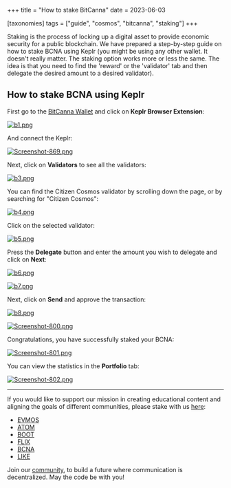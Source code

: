+++
title = "How to stake BitCanna"
date = 2023-06-03

[taxonomies]
tags = ["guide", "cosmos", "bitcanna", "staking"]
+++

Staking is the process of locking up a digital asset to provide economic security for a public blockchain. We have prepared a step-by-step guide on how to stake BCNA
using Keplr (you might be using any other wallet. It doesn't really matter. The staking option works more or less the same. The idea is that you need to find the
'reward' or the 'validator' tab and then delegate the desired amount to a desired validator).

## How to stake BCNA using Keplr ##

First go to the [BitCanna Wallet](https://wallet.bitcanna.io/welcome) and click on **Keplr Browser Extension**:

[![b1.png](https://i.postimg.cc/ZRVf4Jtk/b1.png)](https://postimg.cc/Fdkbx5HG)

<!-- more -->

And connect the Keplr:

[![Screenshot-869.png](https://i.postimg.cc/3wQdZHZQ/Screenshot-869.png)](https://postimg.cc/68zW9gSM)

Next, click on **Validators** to see all the validators:

[![b3.png](https://i.postimg.cc/VLp0pphK/b3.png)](https://postimg.cc/ZCPqy74N)

You can find the Citizen Cosmos validator by scrolling down the page, or by searching for "Citizen Cosmos":

[![b4.png](https://i.postimg.cc/Qx2wCNP1/b4.png)](https://postimg.cc/HVtBPmTk)

Click on the selected validator:

[![b5.png](https://i.postimg.cc/kDP5T3jZ/b5.png)](https://postimg.cc/JHKmhgCc)

Press the **Delegate** button and enter the amount you wish to delegate and click on **Next**:

[![b6.png](https://i.postimg.cc/TYNPY3Tw/b6.png)](https://postimg.cc/tYPbByZQ)

[![b7.png](https://i.postimg.cc/pdqG34Dg/b7.png)](https://postimg.cc/cKtBnDkm)

Next, click on **Send** and approve the transaction:

[![b8.png](https://i.postimg.cc/MXJJXN39/b8.png)](https://postimg.cc/N2DzzJcX)

[![Screenshot-800.png](https://i.postimg.cc/Zq5nTvdC/Screenshot-800.png)](https://postimg.cc/87xN45wS)

Congratulations, you have successfully staked your BCNA:

[![Screenshot-801.png](https://i.postimg.cc/TYtBzyfk/Screenshot-801.png)](https://postimg.cc/KRg9L8KL)

You can view the statistics in the **Portfolio** tab:

[![Screenshot-802.png](https://i.postimg.cc/bwKVPkMR/Screenshot-802.png)](https://postimg.cc/v4ttLgG1)


-----------------------------------------------------------------------------------------------------------------------------------------------------------

If you would like to support our mission in creating educational content and aligning the goals of different communities, please stake with us [here](https://www.citizencosmos.space/staking): 

- [EVMOS](https://wallet.keplr.app/chains/evmos?modal=validator&chain=evmos_9001-2&validator_address=evmosvaloper1mtwvpdd57gpkyejd566s24afr9zm5ryq8gwpvj) 
- [ATOM](https://wallet.keplr.app/chains/cosmos-hub?modal=validator&chain=cosmoshub-4&validator_address=cosmosvaloper1e859xaue4k2jzqw20cv6l7p3tmc378pc3k8g2u) 
- [BOOT](https://wallet.keplr.app/chains/bostrom?modal=validator&chain=bostrom&validator_address=bostromvaloper1f7nx65pmayfenpfwzwaamwas4ygmvalqj6dz5r)
- [FLIX](https://wallet.keplr.app/chains/omniflix?modal=validator&chain=omniflixhub-1&validator_address=omniflixvaloper1wnpak7sfawsfv9c8vqe7naxfa4g99lv7djfn8n)
- [BCNA](https://wallet.bitcanna.io/validators/bcnavaloper1ngt4atd3qlgcwfv7fkjdjxhz7k0vl2rejrvzye)
- [LIKE](https://dao.like.co/validators/likevaloper136r5phdpc02gmtmyampl9qkv0mdq385xxsaadu)

Join our [community](https://discord.gg/kJaG3EucCX), to build a future where communication is decentralized. May the code be with you!




